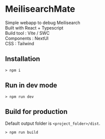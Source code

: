 # MeilisearchMate

Simple webapp to debug Meilisearch  
Built with React + Typescript  
Build tool : Vite / SWC  
Components : NextUI  
CSS : Tailwind

## Installation

```
> npm i
```

## Run in dev mode

```
> npm run dev
```

## Build for production

Default output folder is `<project_folder>/dist`.

```
> npm run build
```